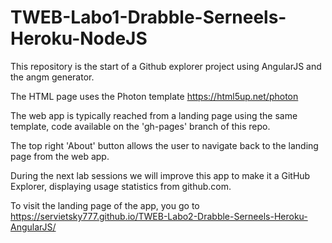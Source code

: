 # TWEB-Labo1-Drabble-Serneels-Heroku-NodeJS

This repository is the start of a Github explorer project using AngularJS and the angm generator.

The HTML page uses the Photon template https://html5up.net/photon

The web app is typically reached from a landing page using the same template, code available on the 'gh-pages' branch of this repo.

The top right 'About' button allows the user to navigate back to the landing page from the web app.

During the next lab sessions we will improve this app to make it a GitHub Explorer, displaying usage statistics from github.com. 

To visit the landing page of the app, you go to https://servietsky777.github.io/TWEB-Labo2-Drabble-Serneels-Heroku-AngularJS/
